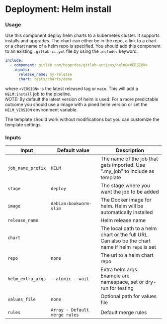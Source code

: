 # Deployment: Helm install

### Usage

Use this component deploy helm charts to a kubernetes cluster. It supports installs and upgrades. The chart can either be in the repo, a link to a chart or a chart name of a helm repo is specified.
You should add this component to an existing `.gitlab-ci.yml` file by using the `include:`
keyword.

```yaml
include:
  - component: gitlab.com/hegerdes/gitlab-actions/helm@<VERSION>
    inputs:
      release_name: my-release
      chart: tests/charts/demo
```

where `<VERSION>` is the latest released tag or `main`. This will add a `HELM:install` job to the pipeline.  
*NOTE:* By default the latest version of helm is used. For a more predictable outcome you should use a image with a pined helm version or set the `HELM_VERSION` environment variable.


The template should work without modifications but you can customize the template settings.
### Inputs

| Input             | Default value                 | Description                                                                                      |
| ----------------- | ----------------------------- | ------------------------------------------------------------------------------------------------ |
| `job_name_prefix` | `HELM`                        | The name of the job that gets imported. Use ".my_job" to include as template                     |
| `stage`           | `deploy`                      | The stage where you want the job to be added                                                     |
| `image`           | `debian:bookworm-slim`        | The Docker image for helm. Helm will be automatically installed                                  |
| `release_name`    | <REQUIRED>                    | Helm release name                                                                                |
| `chart`           | <REQUIRED>                    | The local path to a helm chart or the full URL. Can also be the chart name if helm `repo` is set |
| `repo`            | `none`                        | The url to a helm chart repo                                                                     |
| `helm_extra_args` | `--atomic --wait`             | Extra helm args. Example are namespace, set or dry-run for testing                               |
| `values_file`     | `none`                        | Optional path for values file                                                                    |
| `rules`           | `Array - Default merge rules` | Default merge rules                                                                              |
